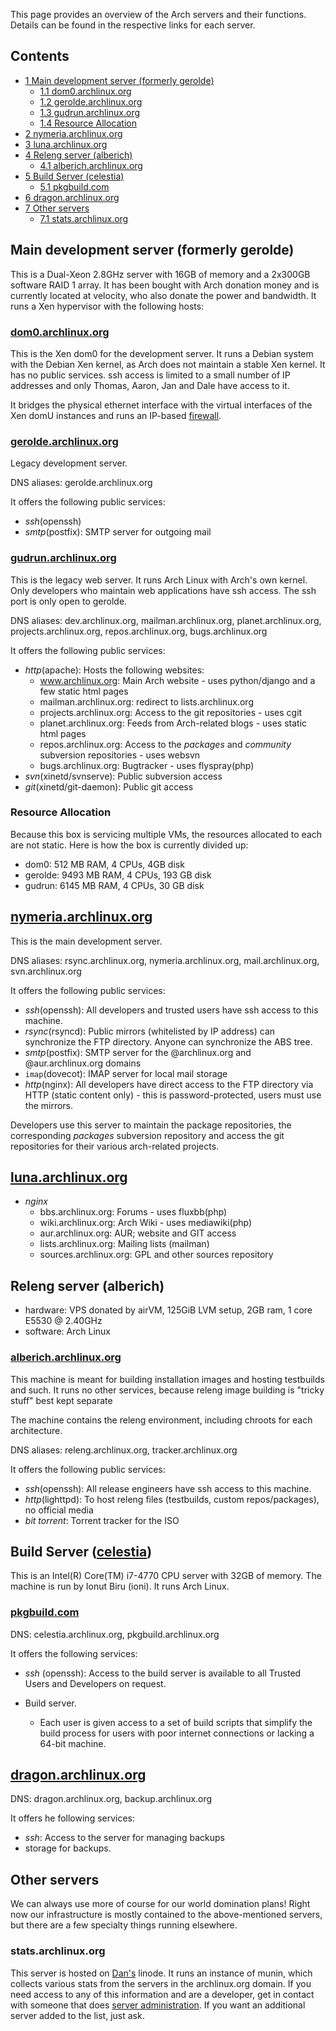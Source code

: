 This page provides an overview of the Arch servers and their functions. Details can be found in the respective links for each server.

## Contents

*   [1 Main development server (formerly gerolde)](#Main_development_server_(formerly_gerolde))
    *   [1.1 dom0.archlinux.org](#dom0.archlinux.org)
    *   [1.2 gerolde.archlinux.org](#gerolde.archlinux.org)
    *   [1.3 gudrun.archlinux.org](#gudrun.archlinux.org)
    *   [1.4 Resource Allocation](#Resource_Allocation)
*   [2 nymeria.archlinux.org](#nymeria.archlinux.org)
*   [3 luna.archlinux.org](#luna.archlinux.org)
*   [4 Releng server (alberich)](#Releng_server_(alberich))
    *   [4.1 alberich.archlinux.org](#alberich.archlinux.org)
*   [5 Build Server (celestia)](#Build_Server_(celestia))
    *   [5.1 pkgbuild.com](#pkgbuild.com)
*   [6 dragon.archlinux.org](#dragon.archlinux.org)
*   [7 Other servers](#Other_servers)
    *   [7.1 stats.archlinux.org](#stats.archlinux.org)

## Main development server (formerly gerolde)

This is a Dual-Xeon 2.8GHz server with 16GB of memory and a 2x300GB software RAID 1 array. It has been bought with Arch donation money and is currently located at velocity, who also donate the power and bandwidth. It runs a Xen hypervisor with the following hosts:

### [dom0.archlinux.org](/index.php/DeveloperWiki:Dom0 "DeveloperWiki:Dom0")

This is the Xen dom0 for the development server. It runs a Debian system with the Debian Xen kernel, as Arch does not maintain a stable Xen kernel. It has no public services. ssh access is limited to a small number of IP addresses and only Thomas, Aaron, Jan and Dale have access to it.

It bridges the physical ethernet interface with the virtual interfaces of the Xen domU instances and runs an IP-based [firewall](/index.php/DeveloperWiki:Dom0#Firewall "DeveloperWiki:Dom0").

### [gerolde.archlinux.org](/index.php/DeveloperWiki:Gerolde_(dev) "DeveloperWiki:Gerolde (dev)")

Legacy development server.

DNS aliases: gerolde.archlinux.org

It offers the following public services:

*   *ssh*(openssh)
*   *smtp*(postfix): SMTP server for outgoing mail

### [gudrun.archlinux.org](/index.php/DeveloperWiki:Gudrun_(web) "DeveloperWiki:Gudrun (web)")

This is the legacy web server. It runs Arch Linux with Arch's own kernel. Only developers who maintain web applications have ssh access. The ssh port is only open to gerolde.

DNS aliases: dev.archlinux.org, mailman.archlinux.org, planet.archlinux.org, projects.archlinux.org, repos.archlinux.org, bugs.archlinux.org

It offers the following public services:

*   *http*(apache): Hosts the following websites:
    *   www.archlinux.org: Main Arch website - uses python/django and a few static html pages
    *   mailman.archlinux.org: redirect to lists.archlinux.org
    *   projects.archlinux.org: Access to the git repositories - uses cgit
    *   planet.archlinux.org: Feeds from Arch-related blogs - uses static html pages
    *   repos.archlinux.org: Access to the *packages* and *community* subversion repositories - uses websvn
    *   bugs.archlinux.org: Bugtracker - uses flyspray(php)
*   *svn*(xinetd/svnserve): Public subversion access
*   *git*(xinetd/git-daemon): Public git access

### Resource Allocation

Because this box is servicing multiple VMs, the resources allocated to each are not static. Here is how the box is currently divided up:

*   dom0: 512 MB RAM, 4 CPUs, 4GB disk
*   gerolde: 9493 MB RAM, 4 CPUs, 193 GB disk
*   gudrun: 6145 MB RAM, 4 CPUs, 30 GB disk

## [nymeria.archlinux.org](/index.php?title=DeveloperWiki:Nymeria_(dev)&action=edit&redlink=1 "DeveloperWiki:Nymeria (dev) (page does not exist)")

This is the main development server.

DNS aliases: rsync.archlinux.org, nymeria.archlinux.org, mail.archlinux.org, svn.archlinux.org

It offers the following public services:

*   *ssh*(openssh): All developers and trusted users have ssh access to this machine.
*   *rsync*(rsyncd): Public mirrors (whitelisted by IP address) can synchronize the FTP directory. Anyone can synchronize the ABS tree.
*   *smtp*(postfix): SMTP server for the @archlinux.org and @aur.archlinux.org domains
*   ``imap``(dovecot): IMAP server for local mail storage
*   *http*(nginx): All developers have direct access to the FTP directory via HTTP (static content only) - this is password-protected, users must use the mirrors.

Developers use this server to maintain the package repositories, the corresponding *packages* subversion repository and access the git repositories for their various arch-related projects.

## [luna.archlinux.org](/index.php/DeveloperWiki:Luna "DeveloperWiki:Luna")

*   *nginx*
    *   bbs.archlinux.org: Forums - uses fluxbb(php)
    *   wiki.archlinux.org: Arch Wiki - uses mediawiki(php)
    *   aur.archlinux.org: AUR; website and GIT access
    *   lists.archlinux.org: Mailing lists (mailman)
    *   sources.archlinux.org: GPL and other sources repository

## Releng server (alberich)

*   hardware: VPS donated by airVM, 125GiB LVM setup, 2GB ram, 1 core E5530 @ 2.40GHz
*   software: Arch Linux

### [alberich.archlinux.org](/index.php?title=DeveloperWiki:Alberich&action=edit&redlink=1 "DeveloperWiki:Alberich (page does not exist)")

This machine is meant for building installation images and hosting testbuilds and such. It runs no other services, because releng image building is "tricky stuff" best kept separate

The machine contains the releng environment, including chroots for each architecture.

DNS aliases: releng.archlinux.org, tracker.archlinux.org

It offers the following public services:

*   *ssh*(openssh): All release engineers have ssh access to this machine.
*   *http*(lighttpd): To host releng files (testbuilds, custom repos/packages), no official media
*   *bit torrent*: Torrent tracker for the ISO

## Build Server ([celestia](/index.php?title=DeveloperWiki:Celestia&action=edit&redlink=1 "DeveloperWiki:Celestia (page does not exist)"))

This is an Intel(R) Core(TM) i7-4770 CPU server with 32GB of memory. The machine is run by Ionut Biru (ioni). It runs Arch Linux.

### [pkgbuild.com](/index.php/DeveloperWiki:PKGBUILD.com "DeveloperWiki:PKGBUILD.com")

DNS: celestia.archlinux.org, pkgbuild.archlinux.org

It offers the following services:

*   *ssh* (openssh): Access to the build server is available to all Trusted Users and Developers on request.

*   Build server.
    *   Each user is given access to a set of build scripts that simplify the build process for users with poor internet connections or lacking a 64-bit machine.

## [dragon.archlinux.org](/index.php/DeveloperWiki:Dragon "DeveloperWiki:Dragon")

DNS: dragon.archlinux.org, backup.archlinux.org

It offers he following services:

*   *ssh*: Access to the server for managing backups
*   storage for backups.

## Other servers

We can always use more of course for our world domination plans! Right now our infrastructure is mostly contained to the above-mentioned servers, but there are a few specialty things running elsewhere.

### stats.archlinux.org

This server is hosted on [Dan's](/index.php/User:Toofishes "User:Toofishes") linode. It runs an instance of munin, which collects various stats from the servers in the archlinux.org domain. If you need access to any of this information and are a developer, get in contact with someone that does [server administration](/index.php/DeveloperWiki:Internal_Projects#Server_Administration "DeveloperWiki:Internal Projects"). If you want an additional server added to the list, just ask.
